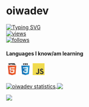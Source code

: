 # <h1 style="color=27A70B">oiwadev</a>
[![Typing SVG](https://readme-typing-svg.herokuapp.com?color=%2327A70B&vCenter=true&lines=welcome+to+github.com%2Foiwadev;feel+free+to+visit+my+repos';thanks+for+checking+in+%3C3)](https://git.io/typing-svg)
<br>
<a href="https://github.com/oiwadev" target="_blank">
    <img src="https://komarev.com/ghpvc/?username=oiwadev&label=views&color=27A70B&style=flat-square" alt="views" />
</a>
<br>
<a href="https://github.com/oiwadev" target="_blank">
    <img alt="follows" src="https://img.shields.io/github/followers/oiwadev?logo=hmm&label=followers&style=flat-square&logo=appveyor&color=27A70B">
</a>

#### **Languages I know/am learning**

<code><img height="32" src="https://raw.githubusercontent.com/github/explore/80688e429a7d4ef2fca1e82350fe8e3517d3494d/topics/html/html.png"></code>
<code><img height="32" src="https://raw.githubusercontent.com/github/explore/80688e429a7d4ef2fca1e82350fe8e3517d3494d/topics/css/css.png"></code>
<code><img height="32" src="https://raw.githubusercontent.com/github/explore/80688e429a7d4ef2fca1e82350fe8e3517d3494d/topics/javascript/javascript.png"></code>
<br><br>
<a href="https://github.com/oiwadev">
  <img align="center" src="https://github-readme-stats.vercel.app/api?username=oiwadev&show_icons=true&include_all_commits=true&show_icons=true&title_color=fff&icon_color=79ff97&text_color=9f9f9f&bg_color=151515" alt="oiwadev statistics" />
</a>
<a href="https://github.com/oiwadev?tab=repositories">
  <img align="center" src="https://github-readme-stats.vercel.app/api/top-langs/?username=oiwadev&layout=compact&show_icons=true&title_color=fff&icon_color=79ff97&text_color=9f9f9f&bg_color=151515"/>
</a>

![](https://hit.yhype.me/github/profile?user_id=77792331)
